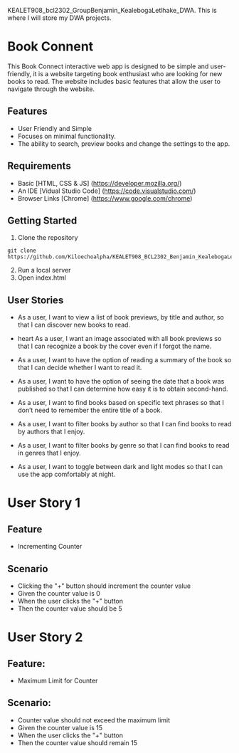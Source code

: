 KEALET908_bcl2302_GroupBenjamin_KealebogaLetlhake_DWA.
This is where I will store my DWA projects.

# Book Connent 

This Book Connect interactive web app is designed to be simple and user-friendly, it is a website targeting book enthusiast who are looking for new books to read. The website includes basic features that allow the user to navigate through the website.

## Features 

- User Friendly and Simple
- Focuses on minimal functionality.
- The ability to search, preview books and change the settings to the app.

## Requirements

- Basic [HTML, CSS & JS] (https://developer.mozilla.org/)
- An IDE [Vidual Studio Code] (https://code.visualstudio.com/)
- Browser Links [Chrome] (https://www.google.com/chrome)

## Getting Started
1. Clone the repository
```
git clone https://github.com/Kiloechoalpha/KEALET908_BCL2302_Benjamin_KealebogaLetlhake_ITW9.git
```
2. Run a local server
3. Open index.html
 

## User Stories 

- As a user, I want to view a list of book previews, by title and author, so that I can discover new books to read.

- heart As a user, I want an image associated with all book previews so that I can recognize a book by the cover even if I forgot the name.

- As a user, I want to have the option of reading a summary of the book so that I can decide whether I want to read it.

- As a user, I want to have the option of seeing the date that a book was published so that I can determine how easy it is to obtain second-hand.

- As a user, I want to find books based on specific text phrases so that I don’t need to remember the entire title of a book.

- As a user, I want to filter books by author so that I can find books to read by authors that I enjoy.

- As a user, I want to filter books by genre so that I can find books to read in genres that I enjoy.

- As a user, I want to toggle between dark and light modes so that I can use the app comfortably at night.



# User Story 1

## Feature
- Incrementing Counter
 
## Scenario
- Clicking the "+" button should increment the counter value
- Given the counter value is 0
- When the user clicks the "+" button
- Then the counter value should be 5


# User Story 2

## Feature:
- Maximum Limit for Counter

## Scenario: 
- Counter value should not exceed the maximum limit
- Given the counter value is 15
- When the user clicks the "+" button
- Then the counter value should remain 15
